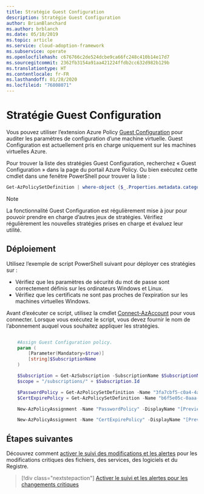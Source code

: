 ```yaml
---
title: Stratégie Guest Configuration
description: Stratégie Guest Configuration
author: BrianBlanchard
ms.author: brblanch
ms.date: 05/10/2019
ms.topic: article
ms.service: cloud-adoption-framework
ms.subservice: operate
ms.openlocfilehash: c676766c2de524dcbe9ca66fc248c410b14e17d7
ms.sourcegitcommit: 2362fb3154a91aa421224ffdb2cc632d982b129b
ms.translationtype: HT
ms.contentlocale: fr-FR
ms.lasthandoff: 01/28/2020
ms.locfileid: "76808071"
---
```

# <a name="guest-configuration-policy"></a>Stratégie Guest Configuration

Vous pouvez utiliser l’extension Azure Policy [Guest Configuration](https://docs.microsoft.com/azure/governance/policy/concepts/guest-configuration) pour auditer les paramètres de configuration d’une machine virtuelle. Guest Configuration est actuellement pris en charge uniquement sur les machines virtuelles Azure.

Pour trouver la liste des stratégies Guest Configuration, recherchez « Guest Configuration » dans la page du portail Azure Policy. Ou bien exécutez cette cmdlet dans une fenêtre PowerShell pour trouver la liste :

```powershell
Get-AzPolicySetDefinition | where-object {$_.Properties.metadata.category -eq "Guest Configuration"}
```

> [!NOTE]
> La fonctionnalité Guest Configuration est régulièrement mise à jour pour pouvoir prendre en charge d’autres jeux de stratégies. Vérifiez régulièrement les nouvelles stratégies prises en charge et évaluez leur utilité.

<!-- TODO: Update these links when available. 

By default, we recommend that you enable the following policies:

- [Preview]: Audit to verify that password-security settings are correct on Linux and Windows machines.
- Audit to verify that certificates are not nearing expiration on Windows VMs.

-->

## <a name="deployment"></a>Déploiement

Utilisez l’exemple de script PowerShell suivant pour déployer ces stratégies sur :

- Vérifiez que les paramètres de sécurité du mot de passe sont correctement définis sur les ordinateurs Windows et Linux.
- Vérifiez que les certificats ne sont pas proches de l’expiration sur les machines virtuelles Windows.

 Avant d’exécuter ce script, utilisez la cmdlet [Connect-AzAccount](https://docs.microsoft.com/powershell/module/az.accounts/connect-azaccount?view=azps-2.1.0) pour vous connecter. Lorsque vous exécutez le script, vous devez fournir le nom de l’abonnement auquel vous souhaitez appliquer les stratégies.

```powershell

    #Assign Guest Configuration policy.
    param (
        [Parameter(Mandatory=$true)]
        [string]$SubscriptionName
    )

    $Subscription = Get-AzSubscription -SubscriptionName $SubscriptionName
    $scope = "/subscriptions/" + $Subscription.Id

    $PasswordPolicy = Get-AzPolicySetDefinition -Name "3fa7cbf5-c0a4-4a59-85a5-cca4d996d5a6"
    $CertExpirePolicy = Get-AzPolicySetDefinition -Name "b6f5e05c-0aaa-4337-8dd4-357c399d12ae"

    New-AzPolicyAssignment -Name "PasswordPolicy" -DisplayName "[Preview]: Audit that password security settings are set correctly inside Linux and Windows machines" -Scope $scope -PolicySetDefinition $PasswordPolicy -AssignIdentity -Location eastus

    New-AzPolicyAssignment -Name "CertExpirePolicy" -DisplayName "[Preview]: Audit that certificates are not expiring on Windows VMs" -Scope $scope -PolicySetDefinition $CertExpirePolicy -AssignIdentity -Location eastus

```

## <a name="next-steps"></a>Étapes suivantes

Découvrez comment [activer le suivi des modifications et les alertes](./enable-tracking-alerting.md) pour les modifications critiques des fichiers, des services, des logiciels et du Registre.

> [!div class="nextstepaction"]
> [Activer le suivi et les alertes pour les changements critiques](./enable-tracking-alerting.md)
